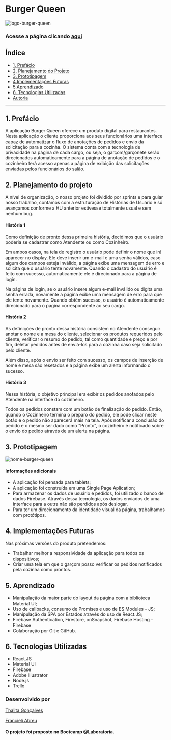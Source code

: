 # Burger Queen

![logo-burger-queen](https://user-images.githubusercontent.com/61169584/90281151-82aff980-de42-11ea-8ac5-b63345b5abd0.png)

### Acesse a página clicando [aqui](https://burger-queen-a7469.web.app/)

## Índice

* [1. Prefácio](#1-prefácio)
* [2. Planejamento do Projeto](#2-planejamento-do-projeto)
* [3. Prototipagem](#3-prototipagem)
* [4.Implementações Futuras](#4-Implementacoes-futuras)
* [5.Aprendizado](#5-aprendizado)
* [6. Tecnologias Utilizadas](#6-tecnologias-utilizadas)
* [Autoria](#autoria)

***
## 1. Prefácio

A aplicação Burger Queen oferece um produto digital para restaurantes. Nesta aplicação o cliente proporciona aos seus funcionários uma interface capaz de automatizar o fluxo de anotações de pedidos e envio da solicitação para a cozinha. O sistema conta com a tecnologia de privacidade na página de cada cargo, ou seja, o garçom/garçonete serão direcionados automaticamente para a página de anotação de pedidos e o cozinheiro terá acesso apenas a página de exibição das solicitações enviadas pelos funcionários do salão. 

## 2. Planejamento do projeto

A nível de organização, o nosso projeto foi dividido por sprints e para guiar nosso trabalho, contamos com a estruturação de Histórias de Usuário e só avançamos conforme a HU anterior estivesse totalmente usual e sem nenhum bug.

#### História 1
Como definição de pronto dessa primeira história, decidimos que o usuário poderia se cadastrar como Atendente ou como Cozinheiro.

Em ambos casos, na tela de registro o usuário pode definir o nome que irá aparecer no display.
Ele deve inserir um e-mail e uma senha válidos, caso algum dos campos esteja inválido, a página exibe uma mensagem de erro e solicita que o usuário tente novamente. Quando o cadastro do usuário é feito com sucesso, automaticamente ele é direcionado para a página de login. 

Na página de login, se o usuário insere algum e-mail inválido ou digita uma senha errada, novamente a página exibe uma mensagem de erro para que ele tente novamente. Quando obtém sucesso, o usuário é automaticamente direcionado para o página correspondente ao seu cargo.

#### História 2

As definições de pronto dessa história consistem no Atendente conseguir anotar o nome e a mesa do cliente, selecionar os produtos requeridos pelo cliente, verificar o resumo do pedido, tal como quantidade e preço e por fim, deletar pedidos antes de enviá-los para a cozinha caso seja solicitado pelo cliente. 

Além disso, após o envio ser feito com sucesso, os campos de inserção de nome e mesa são resetados e a página exibe um alerta informando o sucesso.

#### História 3

Nessa história, o objetivo principal era exibir os pedidos anotados pelo Atendente na interface do cozinheiro. 

Todos os pedidos constam com um botão de finalização do pedido. Então, quando o Cozinheiro termina o preparo do pedido, ele pode clicar neste botão e o pedido não aparecerá mais na tela. Após notificar a conclusão do pedido e o mesmo ser dado como "Pronto", o cozinheiro é notificado sobre o envio do pedido através de um alerta na página.

## 3. Prototipagem

![home-burger-queen](https://user-images.githubusercontent.com/61169584/90964016-5d9b3680-e493-11ea-8a15-ed3205218dbd.png)


#### Informações adicionais

* A aplicação foi pensada para tablets;
* A aplicação foi construída em uma Single Page Aplication;
* Para armazenar os dados de usuário e pedidos, foi utilizado o banco de dados Firebase. Através dessa tecnologia, os dados enviados de uma interface para a outra não são perdidos após deslogar. 
* Para ter um direcionamento da identidade visual da página, trabalhamos com protótipos.

## 4. Implementações Futuras

Nas próximas versões do produto pretendemos:

* Trabalhar melhor a responsividade da aplicação para todos os dispositivos;
* Criar uma tela em que o garçom posso verificar os pedidos notificados pela cozinha como prontos.


## 5. Aprendizado

* Manipulação da maior parte do layout da página com a biblioteca Material UI;
* Uso de callbacks, consumo de Promises e uso de ES Modules - JS;
* Manipulação da SPA por Estados através do uso de React.JS;
* Firebase Authentication, Firestore, onSnapshot, Firebase Hosting - Firebase
* Colaboração por Git e GitHub.

## 6. Tecnologias Utilizadas

* React.JS
* Material UI
* Firebase
* Adobe Illustrator
* Node.js
* Trello

### Desenvolvido por

[Thalita Gonçalves](https://github.com/thalitagoncalves/)

[Francieli Abreu](https://github.com/francielisabreu)

#### O projeto foi proposto no Bootcamp @Laboratoria.

